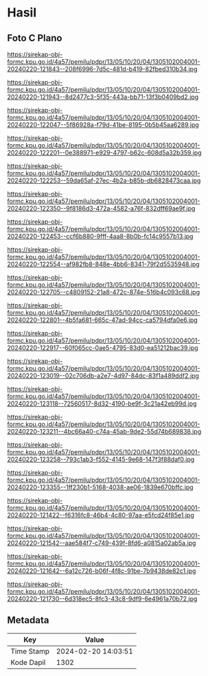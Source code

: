 # Hasil

## Foto C Plano

https://sirekap-obj-formc.kpu.go.id/4a57/pemilu/pdpr/13/05/10/20/04/1305102004001-20240220-121843--208f6996-7d5c-481d-b419-82fbed310b34.jpg

https://sirekap-obj-formc.kpu.go.id/4a57/pemilu/pdpr/13/05/10/20/04/1305102004001-20240220-121943--8d2477c3-5f35-443a-bb71-13f3b0409bd2.jpg

https://sirekap-obj-formc.kpu.go.id/4a57/pemilu/pdpr/13/05/10/20/04/1305102004001-20240220-122047--5f86928a-f79d-41be-8195-0b5b45aa6289.jpg

https://sirekap-obj-formc.kpu.go.id/4a57/pemilu/pdpr/13/05/10/20/04/1305102004001-20240220-122201--0e388971-e929-4797-b62c-608d5a32b359.jpg

https://sirekap-obj-formc.kpu.go.id/4a57/pemilu/pdpr/13/05/10/20/04/1305102004001-20240220-122253--59da65af-27ec-4b2a-b85b-db6828473caa.jpg

https://sirekap-obj-formc.kpu.go.id/4a57/pemilu/pdpr/13/05/10/20/04/1305102004001-20240220-122350--9f8186d3-472a-4582-a76f-832dff69ae9f.jpg

https://sirekap-obj-formc.kpu.go.id/4a57/pemilu/pdpr/13/05/10/20/04/1305102004001-20240220-122453--ccf6b880-9fff-4aa8-8b0b-fc14c9557b13.jpg

https://sirekap-obj-formc.kpu.go.id/4a57/pemilu/pdpr/13/05/10/20/04/1305102004001-20240220-122554--af982fb8-848e-4bb6-8341-79f2d5535948.jpg

https://sirekap-obj-formc.kpu.go.id/4a57/pemilu/pdpr/13/05/10/20/04/1305102004001-20240220-122705--c4809152-21a8-472c-874e-516b4c093c68.jpg

https://sirekap-obj-formc.kpu.go.id/4a57/pemilu/pdpr/13/05/10/20/04/1305102004001-20240220-122801--4b5fa681-665c-47ad-94cc-ca5794dfa0e6.jpg

https://sirekap-obj-formc.kpu.go.id/4a57/pemilu/pdpr/13/05/10/20/04/1305102004001-20240220-122917--60f065cc-0ae5-4795-83d0-ea51212bac39.jpg

https://sirekap-obj-formc.kpu.go.id/4a57/pemilu/pdpr/13/05/10/20/04/1305102004001-20240220-123019--02c706db-a2e7-4d97-84dc-83f1a489ddf2.jpg

https://sirekap-obj-formc.kpu.go.id/4a57/pemilu/pdpr/13/05/10/20/04/1305102004001-20240220-123118--72560517-8d32-4190-be9f-3c21a42eb99d.jpg

https://sirekap-obj-formc.kpu.go.id/4a57/pemilu/pdpr/13/05/10/20/04/1305102004001-20240220-123211--4bc66a40-c74a-45ab-9de2-55d74b689838.jpg

https://sirekap-obj-formc.kpu.go.id/4a57/pemilu/pdpr/13/05/10/20/04/1305102004001-20240220-123258--793c1ab3-f552-4145-9e68-147f3f88daf0.jpg

https://sirekap-obj-formc.kpu.go.id/4a57/pemilu/pdpr/13/05/10/20/04/1305102004001-20240220-123355--1ff230b1-5168-4038-ae06-1839e670bffc.jpg

https://sirekap-obj-formc.kpu.go.id/4a57/pemilu/pdpr/13/05/10/20/04/1305102004001-20240220-121422--f6316fc8-46b4-4c80-97aa-e5fcd24f85e1.jpg

https://sirekap-obj-formc.kpu.go.id/4a57/pemilu/pdpr/13/05/10/20/04/1305102004001-20240220-121542--aae584f7-c749-439f-8fd6-a0815a02ab5a.jpg

https://sirekap-obj-formc.kpu.go.id/4a57/pemilu/pdpr/13/05/10/20/04/1305102004001-20240220-121642--6a12c726-b06f-4f8c-91be-7b9438de82c1.jpg

https://sirekap-obj-formc.kpu.go.id/4a57/pemilu/pdpr/13/05/10/20/04/1305102004001-20240220-121730--6d318ec5-8fc3-43c8-9df9-6e4961a70b72.jpg


## Metadata

| Key        | Value               |
| ---------- | ------------------- |
| Time Stamp | 2024-02-20 14:03:51 |
| Kode Dapil | 1302                |



